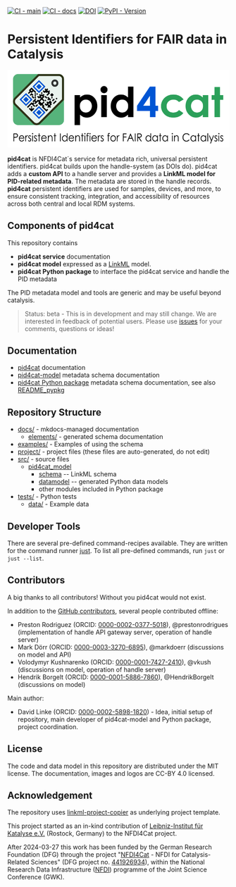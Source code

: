 [![CI - main](https://github.com/nfdi4cat/pid4cat-model/actions/workflows/main.yaml/badge.svg)](https://github.com/nfdi4cat/pid4cat-model/actions/workflows/main.yaml)
[![CI - docs](https://github.com/nfdi4cat/pid4cat-model/actions/workflows/deploy-docs.yaml/badge.svg?branch=main)](https://github.com/nfdi4cat/pid4cat-model/actions/workflows/deploy-docs.yaml)
[![DOI](https://zenodo.org/badge/598213054.svg)](https://zenodo.org/badge/latestdoi/598213054)
[![PyPI - Version](https://img.shields.io/pypi/v/pid4cat)](https://pypi.org/project/pid4cat)

# Persistent Identifiers for FAIR data in Catalysis

![pid4cat logo](docs/images/logo-with-text.svg)

**pid4cat** is NFDI4Cat´s service for metadata rich, universal persistent identifiers. pid4cat builds upon the handle-system (as DOIs do). pid4cat adds a **custom API** to a handle server and provides a **LinkML model for  PID-related metadata**. The metadata are stored in the handle records. **pid4cat**  persistent identifiers are used for samples, devices, and more, to ensure consistent tracking, integration, and accessibility of resources across both central and local RDM systems.

## Components of pid4cat

This repository contains

- **pid4cat service** documentation
- **pid4cat model** expressed as a [LinkML](https://linkml.io/) model.
- **pid4cat Python package** to interface the pid4cat service and handle the PID metadata

The PID metadata model and tools are generic and may be useful beyond catalysis.

> Status: beta - This is in development and may still change.
> We are interested in feedback of potential users.
> Please use [issues](https://github.com/nfdi4cat/pid4cat-model/issues) for your comments, questions or ideas!

## Documentation

- [pid4cat](https://nfdi4cat.github.io/pid4cat-model) documentation
- [pid4cat-model](https://nfdi4cat.github.io/pid4cat-model/latest/elements/) metadata schema documentation
- [pid4cat Python package](https://nfdi4cat.github.io/pid4cat-model/latest/tools/) metadata schema documentation, see also [README_pypkg](/README_pypkg.md)

## Repository Structure

- [docs/](docs/) - mkdocs-managed documentation
  - [elements/](docs/elements/) - generated schema documentation
- [examples/](examples/) - Examples of using the schema
- [project/](project/) - project files (these files are auto-generated, do not edit)
- [src/](src/) - source files
  - [pid4cat_model](src/pid4cat_model)
    - [schema](src/pid4cat_model/schema) -- LinkML schema
    - [datamodel](src/pid4cat_model/datamodel) -- generated Python data models
    - other modules included in Python package
- [tests/](tests/) - Python tests
  - [data/](tests/data) - Example data

## Developer Tools

There are several pre-defined command-recipes available.
They are written for the command runner [just](https://github.com/casey/just/). To list all pre-defined commands, run `just` or `just --list`.

## Contributors

A big thanks to all contributors! Without you pid4cat would not exist.

In addition to the [GitHub contributors](https://github.com/nfdi4cat/pid4cat-model/graphs/contributors), several people contributed offline:

- Preston Rodriguez (ORCID: [0000-0002-0377-5018](https://orcid.org/0000-0002-0377-5018)), @prestonrodrigues (implementation of handle API gateway server, operation of handle server)
- Mark Dörr (ORCID: [0000-0003-3270-6895](https://orcid.org/0000-0003-3270-6895)), @markdoerr (discussions on model and API)
- Volodymyr Kushnarenko (ORCID: [0000-0001-7427-2410](https://orcid.org/0000-0001-7427-2410)), @vkush (discussions on model, operation of handle server)
- Hendrik Borgelt (ORCID: [0000-0001-5886-7860](https://orcid.org/0000-0001-5886-7860)), @HendrikBorgelt (discussions on model)

Main author:

- David Linke (ORCID: [0000-0002-5898-1820](https://orcid.org/0000-0002-5898-1820)) - Idea, initial setup of repository, main developer of pid4cat-model and Python package, project coordination.

## License

The code and data model in this repository are distributed under the MIT license. The documentation, images and logos are CC-BY 4.0 licensed.

## Acknowledgement

The repository uses [linkml-project-copier](https://github.com/linkml/linkml-project-cookiecutter) as underlying project template.

This project started as an in-kind contribution of [Leibniz-Institut für Katalyse e.V.](https://www.catalysis.de) (Rostock, Germany) to the NFDI4Cat project.

After 2024-03-27 this work has been funded by the German Research Foundation (DFG) through the project "[NFDI4Cat](https://www.nfdi4cat.org) - NFDI for Catalysis-Related Sciences" (DFG project no. [441926934](https://gepris.dfg.de/gepris/projekt/441926934)), within the National Research Data Infrastructure ([NFDI](https://www.nfdi.de)) programme of the Joint Science Conference (GWK).
